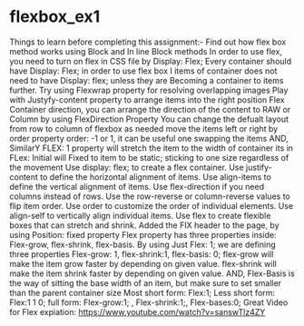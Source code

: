 # flexbox_ex1
Things to learn before completing this assignment:-
Find out how flex box method works using Block and In line Block methods 
In order to use flex, you need to turn on flex in CSS file by Display: Flex;
Every container should have Display: Flex; in order to use flex box
I items of container does not need to have Display: flex; unless they are Becoming a container to items further.
Try using Flexwrap property for resolving overlapping images 
Play with Justyfy-content property to arrange items into the right position
Flex Container direction, you can arrange the direction of the content to RAW or Column by using FlexDirection Property 
You can change the defualt layout from row to column of flexbox as needed
move the items left or right by order property order: -1 or 1, it can be useful one swapping the items
AND, SimilarY FLEX: 1 property will stretch the item to the width of container its in
FLex: Initial will Fixed to item to be static; sticking to one size regardless of the movement
Use display: flex; to create a flex container.
Use justify-content to define the horizontal alignment of items.
Use align-items to define the vertical alignment of items.
Use flex-direction if you need columns instead of rows.
Use the row-reverse or column-reverse values to flip item order.
Use order to customize the order of individual elements.
Use align-self to vertically align individual items.
Use flex to create flexible boxes that can stretch and shrink.
Added the FIX header to the page, by using Position: fixed property 
Flex property has three properties inside: Flex-grow, flex-shrink, flex-basis.
By using Just Flex: 1; we are defining three properties Flex-grow: 1, flex-shrink:1, flex-basis: 0; 
flex-grow will make the item grow faster by depending on given value.
flex-shrink will make the item shrink faster by depending on given value. AND,
Flex-Basis is the way of sitting the base width of an item, but make sure to set smaller than the parent container size
Most short form: Flex:1;
Less short form: Flex:1 1 0;
full form: Flex-grow:1; , Flex-shrink:1;, Flex-bases:0;
Great Video for Flex expiation: 
https://www.youtube.com/watch?v=sanswTlz4ZY
